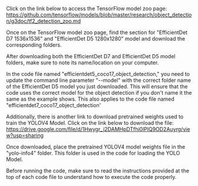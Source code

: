 Click on the link below to access the TensorFlow model zoo page:
https://github.com/tensorflow/models/blob/master/research/object_detection/g3doc/tf2_detection_zoo.md

Once on the TensorFlow model zoo page, find the section for "EfficientDet D7 1536x1536" and "EfficientDet D5 1280x1280" model and download the corresponding folders.

After downloading both the EfficientDet D7 and EfficientDet D5 model folders, make sure to note its name/location on your computer.

In the code file named "efficientdet5_coco17_object_detection," you need to update the command line parameter "--model" with the correct folder name of the EfficientDet D5 model you just downloaded. This will ensure that the code uses the correct model for the object detection if you don't name it the same as the example shows. This also applies to the code file named "efficientdet7_coco17_object_detection'

Additionally, there is another link to download pretrained weights used to train the YOLOV4 Model. Click on the link below to download the file:
https://drive.google.com/file/d/1Hwygr_j2DAMHpDTfhi0lPlQ9OD2Auyrg/view?usp=sharing

Once downloaded, place the pretrained YOLOV4 model weights file in the "yolo-info4" folder. This folder is used in the code for loading the YOLO Model.

Before running the code, make sure to read the instructions provided at the top of each code file to understand how to execute the code properly.
